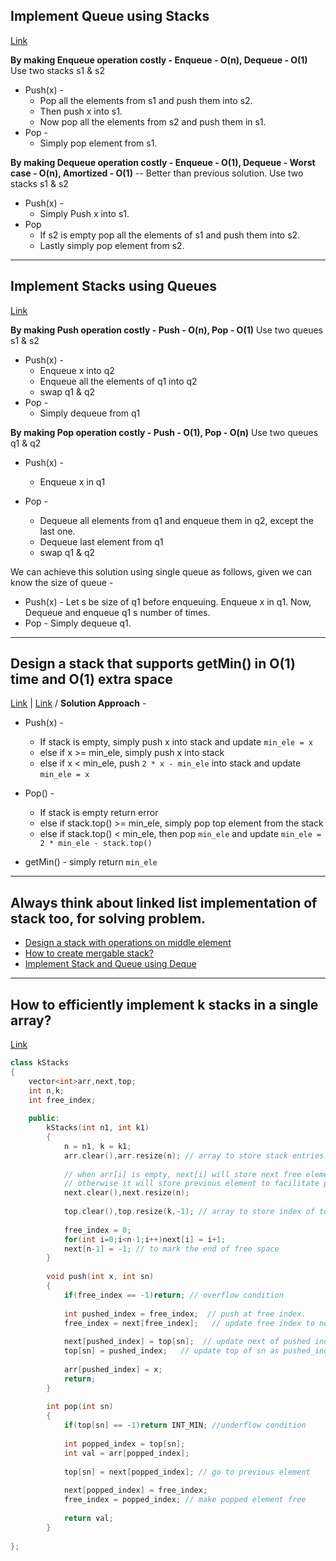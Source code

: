 ## Implement Queue using Stacks
[Link](https://www.geeksforgeeks.org/queue-using-stacks/)

**By making Enqueue operation costly - Enqueue - O(n), Dequeue - O(1)**
Use two stacks s1 & s2
* Push(x) - 
    * Pop all the elements from s1 and push them into s2. 
    * Then push x into s1. 
    * Now pop all the elements from s2 and push them in s1.
* Pop - 
    * Simply pop element from s1.

**By making Dequeue operation costly - Enqueue - O(1), Dequeue - Worst case - O(n), Amortized - O(1)**  -- Better than previous solution.
Use two stacks s1 & s2
* Push(x) - 
    * Simply Push x into s1.
* Pop 
    * If s2 is empty pop all the elements of s1 and push them into s2. 
    * Lastly simply pop element from s2.

---

## Implement Stacks using Queues
[Link](https://www.geeksforgeeks.org/implement-stack-using-queue/)

**By making Push operation costly - Push - O(n), Pop - O(1)**
Use two queues s1 & s2
* Push(x) - 
    * Enqueue x into q2 
    * Enqueue all the elements of q1 into q2
    * swap q1 & q2
* Pop - 
    * Simply dequeue from q1

**By making Pop operation costly - Push - O(1), Pop - O(n)**
Use two queues q1 & q2
* Push(x) - 
    * Enqueue x in q1

* Pop - 
    * Dequeue all elements from q1 and enqueue them in q2, except the last one.
    * Dequeue last element from q1
    * swap q1 & q2

We can achieve this solution using single queue as follows, given we can know the size of queue - 
* Push(x) - Let s be size of q1 before enqueuing. Enqueue x in q1. Now, Dequeue and enqueue q1 s number of times.
* Pop - Simply dequeue q1.

---

## Design a stack that supports getMin() in O(1) time and O(1) extra space
[Link](https://www.geeksforgeeks.org/design-a-stack-that-supports-getmin-in-o1-time-and-o1-extra-space/) | [Link](https://www.geeksforgeeks.org/design-and-implement-special-stack-data-structure/)
/
**Solution Approach** - 
* Push(x) - 
   * If stack is empty, simply push x into stack and update `min_ele = x`
   * else if x >= min_ele, simply push x into stack
   * else if x < min_ele, push `2 * x - min_ele` into stack and update `min_ele = x`

* Pop() - 
  * If stack is empty return error
  * else if stack.top() >= min_ele, simply pop top element from the stack
  * else if stack.top() < min_ele, then pop `min_ele` and update `min_ele = 2 * min_ele - stack.top()`

* getMin() - simply return `min_ele`

---

## Always think about linked list implementation of stack too, for solving problem.
* [Design a stack with operations on middle element](https://www.geeksforgeeks.org/design-a-stack-with-find-middle-operation/)
* [How to create mergable stack?](https://www.geeksforgeeks.org/create-mergable-stack/)
* [Implement Stack and Queue using Deque](https://www.geeksforgeeks.org/implement-stack-queue-using-deque/)

---

## How to efficiently implement k stacks in a single array?
[Link](https://www.geeksforgeeks.org/efficiently-implement-k-stacks-single-array/)

```c++
class kStacks
{
    vector<int>arr,next,top;
    int n,k;
    int free_index;
    
    public:
        kStacks(int n1, int k1)
        {
            n = n1, k = k1;
            arr.clear(),arr.resize(n); // array to store stack entries.
            
            // when arr[i] is empty, next[i] will store next free element from ith index
            // otherwise it will store previous element to facilitate popping operation
            next.clear(),next.resize(n);
            
            top.clear(),top.resize(k,-1); // array to store index of top of each k stacks.
            
            free_index = 0;
            for(int i=0;i<n-1;i++)next[i] = i+1;
            next[n-1] = -1; // to mark the end of free space
        }
        
        void push(int x, int sn)
        {
            if(free_index == -1)return; // overflow condition
            
            int pushed_index = free_index;  // push at free index.
            free_index = next[free_index];   // update free index to next free index now.
        
            next[pushed_index] = top[sn];  // update next of pushed index as current top of sn to facilitate popping
            top[sn] = pushed_index;   // update top of sn as pushed_index
            
            arr[pushed_index] = x;
            return;
        }
        
        int pop(int sn)
        {
            if(top[sn] == -1)return INT_MIN; //underflow condition
            
            int popped_index = top[sn];
            int val = arr[popped_index];
            
            top[sn] = next[popped_index]; // go to previous element
            
            next[popped_index] = free_index;  
            free_index = popped_index; // make popped element free
            
            return val;
        }
    
};

```









